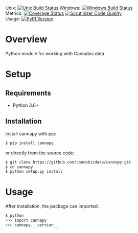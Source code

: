 Unix: [![Unix Build Status](https://img.shields.io/travis/cannabisdata/cannapy/master.svg)](https://travis-ci.org/cannabisdata/cannapy) Windows: [![Windows Build Status](https://img.shields.io/appveyor/ci/cannabisdata/cannapy/master.svg)](https://ci.appveyor.com/project/cannabisdata/cannapy)<br>Metrics: [![Coverage Status](https://img.shields.io/coveralls/cannabisdata/cannapy/master.svg)](https://coveralls.io/r/cannabisdata/cannapy) [![Scrutinizer Code Quality](https://img.shields.io/scrutinizer/g/cannabisdata/cannapy.svg)](https://scrutinizer-ci.com/g/cannabisdata/cannapy/?branch=master)<br>Usage: [![PyPI Version](https://img.shields.io/pypi/v/cannapy.svg)](https://pypi.python.org/pypi/cannapy)

# Overview

Python module for working with Cannabis data

# Setup

## Requirements

* Python 3.6+

## Installation

Install cannapy with pip:

```sh
$ pip install cannapy
```

or directly from the source code:

```sh
$ git clone https://github.com/cannabisdata/cannapy.git
$ cd cannapy
$ python setup.py install
```

# Usage

After installation, the package can imported:

```sh
$ python
>>> import cannapy
>>> cannapy.__version__
```
